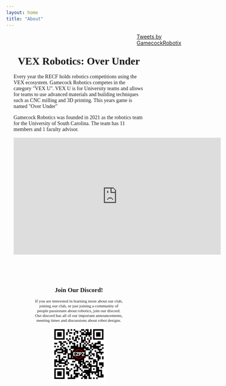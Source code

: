 ```yaml
---
layout: home
title: "About"
---
```

<div id="about-page">
<link rel="stylesheet" href="https://fonts.googleapis.com/css?family=Fira Sans">
    <style>
        .about-content {
            display: flex;
            flex-direction: row;
            align-items: stretch;
        }
        .main {
            width: 70%;
        }
        .main p, .main h1, .main h2, .main h3 {
            color: {{ site.data.theme.on_background }};
        }
        .sidebar {
            width: 75%;
            display: block;
            z-index: -1;
        }
        .sticky {
            position: sticky;
            top: 85px;
        }
        .row {
            display: flex;
            flex-direction: row;
        }
        .row .text {
            width: 100%;
            margin: 20px;
            font-family: fira sans;
        }
        .row .video {
            width: 50%;
            min-width: 240px;
            margin-top: 100px;
            padding-left: 30px;
        }
        .twitter {
            padding-bottom: 40px;
        }
        .discord {
            text-align:center;
            align-items: center;
            scale: 80%;
            font-family: fira sans;
            padding-left: 50px;
        }
        ul {
            list-style-type: none;
        }
        #my{
        zoom: 90%;
        }
        .container {
            display: flex;
            flex-wrap: wrap;
            justify-content: space-between;
            width: 100%;
            max-width: 1500px;
            margin: 0 15px;
            overflow: hidden;
            flex-direction: row;
            padding-bottom: 50px;
        }            
        .left-div{
            width: 48%;
            overflow: auto;
            padding 10px;
        }
        .right-div{
            width: 48%;
            overflow: auto;
            padding 10px;
        }
        .responsive {
            max-width: 60%;
            height: auto;
            align-items: center;
            justify-content: center;
        }
    @media (max-width: 1000px) {
        .left-div, .right-div {
            width: 100%;
            height: auto;
            margin: 10px 0;
        }
    }
</style>
    <div class="about-content">
        <div class="main">
            <div class="row">
                <div class="text">
                    <h1 style="text-align: center">VEX Robotics: Over Under</h1>
                    <p>
                        Every year the RECF holds robotics competitions using the VEX ecosystem. Gamecock Robotics competes in the category "VEX U". VEX U is for University teams and allows for teams to use advanced materials and building techniques such as CNC milling and 3D printing. This years game is named "Over Under"
                    </p>
                    <p>
                        Gamecock Robotics was founded in 2021 as the robotics team for the University of South Carolina. The team has 11 members and 1 faculty advisor.
                    </p> 
                    <div class = "iframe-container">
                    <iframe width="560" height="315" src="https://www.youtube.com/embed/dvDqEI7qO34?si=UV_fQya-GOKbylQW" title="YouTube video player" frameborder="0" allow="accelerometer; autoplay; clipboard-write; encrypted-media; gyroscope; picture-in-picture; web-share" allowfullscreen></iframe>
                    </div>
                </div>
            </div>
        <!-- The thing -->
        <div class = "discord">
                    <h2>Join Our Discord!</h2>
                    <p>If you are interested in learning more about our club, joining our club, or just joining a community of people passionate about robotics, join our discord. Our discord has all of our important announcements, meeting times and discussions about robot designs.</p>
                    <img src="/assets/socials/discord-qrcode.png" alt = "discord qr code" class = "responsive">
        </div>
        </div>
        <div class = "twitter">
            <a class="twitter-timeline" data-lang="en" data-width="750" data-height="1270" data-theme="light" href="https://twitter.com/GamecockRobotix?ref_src=twsrc%5Etfw">Tweets by GamecockRobotix</a> 
            <script async src="https://platform.twitter.com/widgets.js" charset="utf-8"></script> 
        </div>
    </div>
</div>
